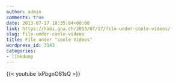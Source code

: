 ```yaml
---
author: admin
comments: true
date: 2013-07-17 18:35:04+00:00
link: https://habi.gna.ch/2013/07/17/file-under-coole-videos/
slug: file-under-coole-videos
title: File under "coole Videos"
wordpress_id: 3143
categories:
- linkdump
---
```


{{< youtube IxPbgnO81sQ >}}
